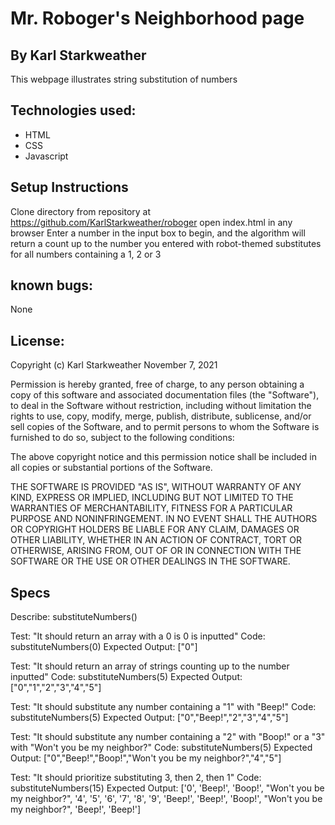 # Mr. Roboger's Neighborhood page

## By Karl Starkweather
This webpage illustrates string substitution of numbers

## Technologies used:
* HTML
* CSS
* Javascript

## Setup Instructions
Clone directory from repository at https://github.com/KarlStarkweather/roboger
open index.html in any browser
Enter a number in the input box to begin, and the algorithm will return a count up to the number you entered with robot-themed substitutes for all numbers containing a 1, 2 or 3

## known bugs:
None

## License:
Copyright (c) Karl Starkweather November 7, 2021

Permission is hereby granted, free of charge, to any person obtaining a copy of this software and associated documentation files (the "Software"), to deal in the Software without restriction, including without limitation the rights to use, copy, modify, merge, publish, distribute, sublicense, and/or sell copies of the Software, and to permit persons to whom the Software is furnished to do so, subject to the following conditions:

The above copyright notice and this permission notice shall be included in all copies or substantial portions of the Software.

THE SOFTWARE IS PROVIDED "AS IS", WITHOUT WARRANTY OF ANY KIND, EXPRESS OR IMPLIED, INCLUDING BUT NOT LIMITED TO THE WARRANTIES OF MERCHANTABILITY, FITNESS FOR A PARTICULAR PURPOSE AND NONINFRINGEMENT. IN NO EVENT SHALL THE AUTHORS OR COPYRIGHT HOLDERS BE LIABLE FOR ANY CLAIM, DAMAGES OR OTHER LIABILITY, WHETHER IN AN ACTION OF CONTRACT, TORT OR OTHERWISE, ARISING FROM, OUT OF OR IN CONNECTION WITH THE SOFTWARE OR THE USE OR OTHER DEALINGS IN THE SOFTWARE.



## Specs

Describe: substituteNumbers()

Test: "It should return an array with a 0 is 0 is inputted"
Code: substituteNumbers(0)
Expected Output: ["0"]

Test: "It should return an array of strings counting up to the number inputted"
Code: substituteNumbers(5)
Expected Output: ["0","1","2","3","4","5"]

Test: "It should substitute any number containing a "1" with "Beep!"
Code: substituteNumbers(5)
Expected Output: ["0","Beep!","2","3","4","5"]

Test: "It should substitute any number containing a "2" with "Boop!" or a "3" with "Won't you be my neighbor?"
Code: substituteNumbers(5)
Expected Output:  ["0","Beep!","Boop!","Won't you be my neighbor?","4","5"]

Test: "It should prioritize substituting 3, then 2, then 1"
Code: substituteNumbers(15)
Expected Output: ['0', 'Beep!', 'Boop!', "Won't you be my neighbor?", '4', '5', '6', '7', '8', '9', 'Beep!', 'Beep!', 'Boop!', "Won't you be my neighbor?", 'Beep!', 'Beep!']